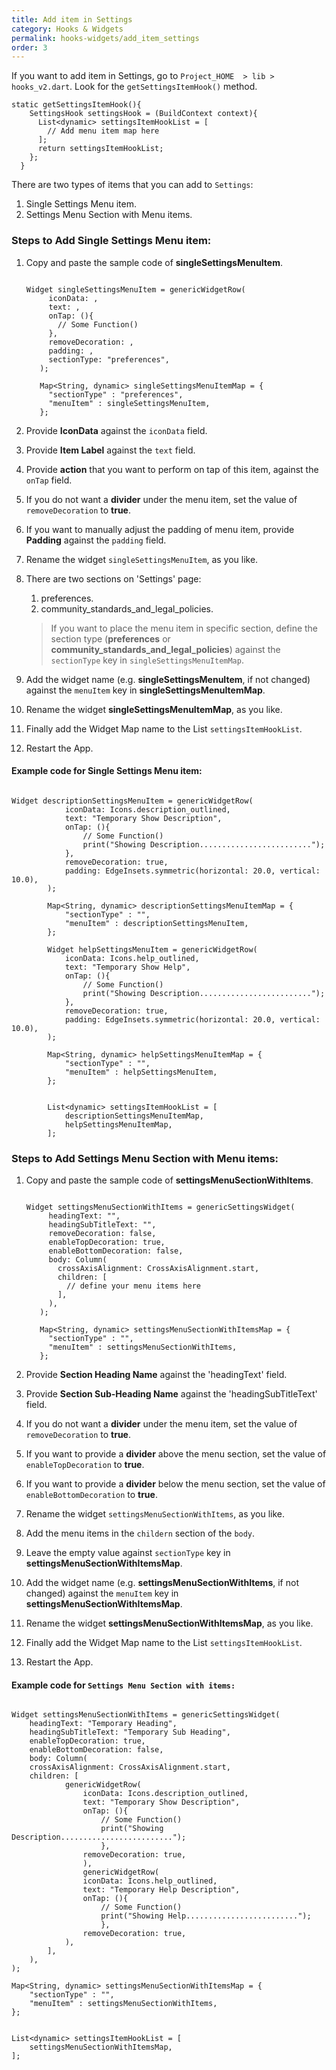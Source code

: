 ```yaml
---
title: Add item in Settings
category: Hooks & Widgets
permalink: hooks-widgets/add_item_settings
order: 3
---
```



If you want to add item in Settings, go to `Project_HOME  > lib > hooks_v2.dart`. Look for the `getSettingsItemHook()` method.

```
static getSettingsItemHook(){
    SettingsHook settingsHook = (BuildContext context){
      List<dynamic> settingsItemHookList = [
        // Add menu item map here
      ];
      return settingsItemHookList;
    };
  }
```

There are two types of items that you can add to `Settings`:
1. Single Settings Menu item.
2. Settings Menu Section with Menu items.

### Steps to Add **Single Settings Menu item:**  

1. Copy and paste the sample code of **singleSettingsMenuItem**.
   
   ```

   Widget singleSettingsMenuItem = genericWidgetRow(
        iconData: ,
        text: ,
        onTap: (){
          // Some Function()
        },
        removeDecoration: ,
        padding: ,
        sectionType: "preferences",
      );

      Map<String, dynamic> singleSettingsMenuItemMap = {
        "sectionType" : "preferences",
        "menuItem" : singleSettingsMenuItem,
      };

      ```
2. Provide **IconData** against the `iconData` field.
3. Provide **Item Label** against the `text` field.
4. Provide **action** that you want to perform on tap of this item, against the `onTap` field.
5. If you do not want a **divider** under the menu item, set the value of `removeDecoration` to **true**.
6. If you want to manually adjust the padding of menu item, provide **Padding** against the `padding` field.
7. Rename the widget `singleSettingsMenuItem`, as you like.
8. There are two sections on 'Settings' page:
    1. preferences.
    2. community_standards_and_legal_policies.   

    > If you want to place the menu item in specific section, define the section type (**preferences** or **community_standards_and_legal_policies**) against the `sectionType` key in `singleSettingsMenuItemMap`.

9.  Add the widget name (e.g. **singleSettingsMenuItem**, if not changed) against the `menuItem` key in **singleSettingsMenuItemMap**.
10. Rename the widget **singleSettingsMenuItemMap**, as you like.
11. Finally add the Widget Map name to the List `settingsItemHookList`.
12. Restart the App.

#### Example code for **Single Settings Menu item:**

```

Widget descriptionSettingsMenuItem = genericWidgetRow(
            iconData: Icons.description_outlined,
            text: "Temporary Show Description",
            onTap: (){
                // Some Function()
                print("Showing Description.........................");
            },
            removeDecoration: true,
            padding: EdgeInsets.symmetric(horizontal: 20.0, vertical: 10.0),
        );

        Map<String, dynamic> descriptionSettingsMenuItemMap = {
            "sectionType" : "",
            "menuItem" : descriptionSettingsMenuItem,
        };

        Widget helpSettingsMenuItem = genericWidgetRow(
            iconData: Icons.help_outlined,
            text: "Temporary Show Help",
            onTap: (){
                // Some Function()
                print("Showing Description.........................");
            },
            removeDecoration: true,
            padding: EdgeInsets.symmetric(horizontal: 20.0, vertical: 10.0),
        );

        Map<String, dynamic> helpSettingsMenuItemMap = {
            "sectionType" : "",
            "menuItem" : helpSettingsMenuItem,
        };


        List<dynamic> settingsItemHookList = [
            descriptionSettingsMenuItemMap,
            helpSettingsMenuItemMap,
        ];

```

### Steps to Add **Settings Menu Section with Menu items:**  

1. Copy and paste the sample code of **settingsMenuSectionWithItems**.
   
   ```

   Widget settingsMenuSectionWithItems = genericSettingsWidget(
        headingText: "",
        headingSubTitleText: "",
        removeDecoration: false,
        enableTopDecoration: true,
        enableBottomDecoration: false,
        body: Column(
          crossAxisAlignment: CrossAxisAlignment.start,
          children: [
            // define your menu items here
          ],
        ),
      );

      Map<String, dynamic> settingsMenuSectionWithItemsMap = {
        "sectionType" : "",
        "menuItem" : settingsMenuSectionWithItems,
      };

      ```
2. Provide **Section Heading Name** against the 'headingText' field.
3. Provide  **Section Sub-Heading Name** against the 'headingSubTitleText' field.
4. If you do not want a **divider** under the menu item, set the value of `removeDecoration` to **true**.
5. If you want to provide a **divider** above the menu section, set the value of `enableTopDecoration` to **true**.
6. If you want to provide a **divider** below the menu section, set the value of `enableBottomDecoration` to **true**.
7. Rename the widget `settingsMenuSectionWithItems`, as you like.
8. Add the menu items in the `childern` section of the `body`.
9. Leave the empty value against `sectionType` key in **settingsMenuSectionWithItemsMap**.
10. Add the widget name (e.g. **settingsMenuSectionWithItems**, if not changed) against the `menuItem` key in **settingsMenuSectionWithItemsMap**.
11. Rename the widget **settingsMenuSectionWithItemsMap**, as you like.
12. Finally add the Widget Map name to the List `settingsItemHookList`.
13. Restart the App.

#### Example code for `Settings Menu Section with items:`

```

Widget settingsMenuSectionWithItems = genericSettingsWidget(
    headingText: "Temporary Heading",
    headingSubTitleText: "Temporary Sub Heading",
    enableTopDecoration: true,
    enableBottomDecoration: false,
    body: Column(
    crossAxisAlignment: CrossAxisAlignment.start,
    children: [
            genericWidgetRow(
                iconData: Icons.description_outlined,
                text: "Temporary Show Description",
                onTap: (){
                    // Some Function()
                    print("Showing Description.........................");
                    },
                removeDecoration: true,
                ),
                genericWidgetRow(
                iconData: Icons.help_outlined,
                text: "Temporary Help Description",
                onTap: (){
                    // Some Function()
                    print("Showing Help.........................");
                    },
                removeDecoration: true,
            ),
        ],
    ),
);

Map<String, dynamic> settingsMenuSectionWithItemsMap = {
    "sectionType" : "",
    "menuItem" : settingsMenuSectionWithItems,
};


List<dynamic> settingsItemHookList = [
    settingsMenuSectionWithItemsMap,
];

```